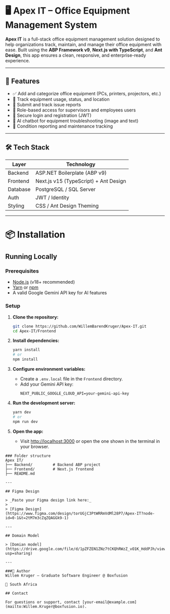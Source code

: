 # 🖥️ Apex IT – Office Equipment Management System

**Apex IT** is a full-stack office equipment management solution designed to help organizations track, maintain, and manage their office equipment with ease. Built using the **ABP Framework v9**, **Next.js with TypeScript**, and **Ant Design**, this app ensures a clean, responsive, and enterprise-ready experience.

---

## 🚀 Features

- ✅ Add and categorize office equipment (PCs, printers, projectors, etc.)
- 📍 Track equipment usage, status, and location
- 📝 Submit and track issue reports
- 👤 Role-based access for supervisors and employees users
- 🔐 Secure login and registration (JWT)
- 🤖 AI chatbot for equipment troubleshooting (image and text)
- 📰 Condition reporting and maintenance tracking

---

## 🛠️ Tech Stack

| Layer           | Technology                             |
|-----------------|----------------------------------------|
| Backend         | ASP.NET Boilerplate (ABP v9)           |
| Frontend        | Next.js v15 (TypeScript) + Ant Design  |
| Database        | PostgreSQL / SQL Server                |
| Auth            | JWT / Identity                         |
| Styling         | CSS / Ant Design Theming               |

---

# 📦 Installation

## Running Locally

### Prerequisites

- [Node.js](https://nodejs.org/) (v18+ recommended)
- [Yarn](https://yarnpkg.com/) or [npm](https://www.npmjs.com/)
- A valid Google Gemini API key for AI features

### Setup

1. **Clone the repository:**
   ```sh
   git clone https://github.com/WillemBarendKruger/Apex-IT.git
   cd Apex-IT/Frontend
   ```

2. **Install dependencies:**
   ```sh
   yarn install
   # or
   npm install
   ```

3. **Configure environment variables:**
   - Create a `.env.local` file in the `Frontend` directory.
   - Add your Gemini API key:
     ```
     NEXT_PUBLIC_GOOGLE_CLOUD_API=your-gemini-api-key
     ```

4. **Run the development server:**
   ```sh
   yarn dev
   # or
   npm run dev
   ```

5. **Open the app:**
   - Visit [http://localhost:3000](http://localhost:3000) or open the one shown in the terminal in your browser.

```
### Folder structure
Apex IT/
├── Backend/         # Backend ABP project
├── Frontend/        # Next.js frontend
├── README.md

---

## Figma Design

> _Paste your Figma design link here:_
>
> [Figma Design](https://www.figma.com/design/torUGjC3PtWRRmVdMl28P7/Apex-IT?node-id=0-1&t=2tM7m3cZqZQAGGk9-1)

---

## Domain Model

> [Domian model](https://drive.google.com/file/d/1pZFZEN1ZNz7tCKQhRWzZ_vO1K_HddPJh/view?usp=sharing)

---

###👤 Author
Willem Kruger – Graduate Software Engineer @ Boxfusion

📍 South Africa

## Contact

For questions or support, contact [your-email@example.com](mailto:Willem.Kruger@boxfusion.io).
